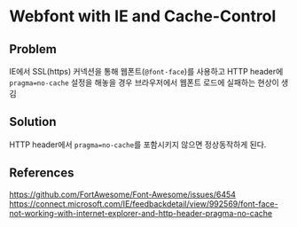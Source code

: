 # Webfont with IE and Cache-Control

## Problem

IE에서 SSL(https) 커넥션을 통해 웹폰트(`@font-face`)를 사용하고 HTTP header에 `pragma=no-cache` 설정을 해놓을 경우 브라우저에서 웹폰트 로드에 실패하는 현상이 생김

## Solution

HTTP header에서 `pragma=no-cache`를 포함시키지 않으면 정상동작하게 된다.

## References
<https://github.com/FortAwesome/Font-Awesome/issues/6454>
<https://connect.microsoft.com/IE/feedbackdetail/view/992569/font-face-not-working-with-internet-explorer-and-http-header-pragma-no-cache>